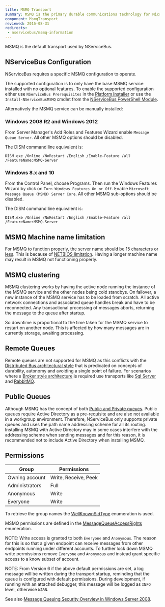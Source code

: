```yaml
---
title: MSMQ Transport
summary: MSMQ is the primary durable communications technology for Microsoft but does not dynamically detect network interfaces.
component: MsmqTransport
reviewed: 2016-08-31
redirects:
 - nservicebus/msmq-information
---
```


MSMQ is the default transport used by NServiceBus.


## NServiceBus Configuration

NServiceBus requires a specific MSMQ configuration to operate.

The supported configuration is to only have the base MSMQ service installed with no optional features. To enable the supported configuration either use `NServiceBus Prerequisites` in the [Platform Installer](/platform/installer/) or use the `Install-NServiceBusMSMQ` cmdlet from the [NServiceBus PowerShell Module](/nservicebus/operations/management-using-powershell.md).

Alternatively the MSMQ service can be manually installed:


### Windows 2008 R2 and Windows 2012

From Server Manager's Add Roles and Features Wizard enable `Message Queue Server`. All other MSMQ options should be disabled.

The DISM command line equivalent is:

```dos
DISM.exe /Online /NoRestart /English /Enable-Feature /all /FeatureName:MSMQ-Server
```


### Windows 8.x and 10

From the Control Panel, choose Programs. Then run the Windows Features Wizard by click on `Turn Windows Features On or Off`. Enable `Microsoft Message Queue (MSMQ) Server Core`. All other MSMQ sub-options should be disabled.

The DISM command line equivalent is:

```dos
DISM.exe /Online /NoRestart /English /Enable-Feature /all /FeatureName:MSMQ-Server
```


## MSMQ Machine name limitation

For MSMQ to function properly, [the server name should be 15 characters or less](http://geekswithblogs.net/Plumbersmate/archive/2012/02/03/make-sure-computer-names-are-15-characters-or-less-fro.aspx). This is because of [NETBIOS limitation](https://support.microsoft.com/en-us/help/163409/netbios-suffixes-16th-character-of-the-netbios-name). Having a longer machine name may result in MSMQ not functioning properly.


## MSMQ clustering

MSMQ clustering works by having the active node running the instance of the MSMQ service and the other nodes being cold standbys. On failover, a new instance of the MSMQ service has to be loaded from scratch. All active network connections and associated queue handles break and have to be reconnected. Any transactional processing of messages aborts, returning the message to the queue after startup.

So downtime is proportional to the time taken for the MSMQ service to restart on another node. This is affected by how many messages are in currently storage, awaiting processing.


## Remote Queues

Remote queues are not supported for MSMQ as this conflicts with the [Distributed Bus architectural style](/nservicebus/architecture/) that is predicated on concepts of durability, autonomy and avoiding a single point of failure. For scenarios where a [Broker style architecture](/nservicebus/architecture/) is required use transports like [Sql Server](/nservicebus/sqlserver/) and [RabbitMQ](/nservicebus/rabbitmq/).


## Public Queues

Although MSMQ has the concept of both [Public and Private queues](https://technet.microsoft.com/en-us/library/cc753440.aspx). Public queues require Active Directory as a pre-requisite and are also not available in a workgroup environment. Therefore, NServiceBus only supports private queues and uses the path name addressing scheme for all its routing.  Installing MSMQ with Active Directory may in some cases interfere with the addressing scheme when sending messages and for this reason, it is recommended not to include Active Directory when installing MSMQ.


## Permissions

| Group | Permissions |
|---|---|
| Owning account | Write, Receive, Peek |
| Administrators | Full |
| Anonymous | Write  |
| Everyone | Write |

To retrieve the group names the [WellKnownSidType](https://msdn.microsoft.com/en-us/library/system.security.principal.wellknownsidtype.aspx) enumeration is used.

MSMQ permissions are defined in the [MessageQueueAccessRights](https://msdn.microsoft.com/en-us/library/system.messaging.messagequeueaccessrights.aspx) enumeration.

NOTE: Write access is granted to both `Everyone` and `Anonymous`. The reason for this is so that a given endpoint can receive messages from other endpoints running under different accounts. To further lock down MSMQ write permissions remove `Everyone` and `Anonymous` and instead grant specific access to a know subset of account.

NOTE: From Version 6 if the above default permissions are set, a log message will be written during the transport startup, reminding that the queue is configured with default permissions. During development, if running with an attached debugger, this message will be logged as `INFO` level, otherwise `WARN`.

See also [Message Queuing Security Overview in Windows Server 2008](https://technet.microsoft.com/en-us/library/cc771268.aspx).
